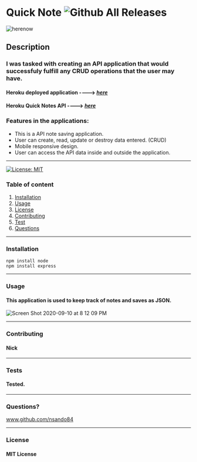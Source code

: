 
  # **Quick Note**   ![Github All Releases](https://img.shields.io/github/contributors/nsando84/Easy-Note-Taker)   

![herenow](https://user-images.githubusercontent.com/67135603/93279961-65da4f00-f77d-11ea-9ffe-c42ca8079bde.png)






  ## **Description**

  

  ### I was tasked with creating an API application that would successfuly fulfill any CRUD operations that the user may have. 

 #### Heroku deployed application ----> [***here***](https://hidden-lowlands-59388.herokuapp.com/)
 
 #### Heroku Quick Notes API ----> [***here***](https://hidden-lowlands-59388.herokuapp.com/api/notes)
 
  ### Features in the applications:
  - This is a API note saving application. 
  - User can create, read, update or destroy data entered. (CRUD)
  - Mobile responsive design.
  - User can access the API data inside and outside the application.


 
---

[![License: MIT](https://img.shields.io/badge/License-MIT-yellow.svg)](https://opensource.org/licenses/MIT)

  ### Table of content
  1. [Installation](#installation)
  2. [Usage](#usage)
  3. [License](#license)
  4. [Contributing](#contributing)
  5. [Test](#test)
  6. [Questions](#questions)

---

### **Installation**

    npm install node
    npm install express

---

### **Usage**

#### This application is used to keep track of notes and saves as JSON.

![Screen Shot 2020-09-10 at 8 12 09 PM](https://user-images.githubusercontent.com/67135603/93280387-5dcedf00-f77e-11ea-89e1-ceb464941af9.png)


---

### **Contributing**

#### Nick

---

### **Tests**

#### Tested.

---

### **Questions?**

www.github.com/nsando84

---

### **License**

#### MIT License

  
